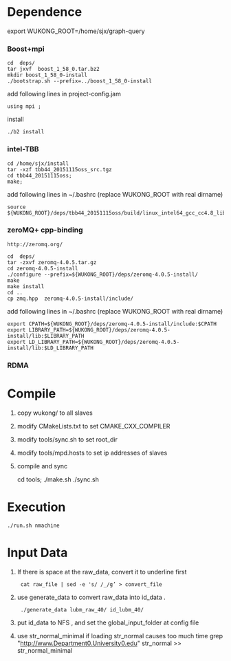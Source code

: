 
# Dependence

export WUKONG_ROOT=/home/sjx/graph-query

### Boost+mpi

    cd  deps/
    tar jxvf  boost_1_58_0.tar.bz2  
    mkdir boost_1_58_0-install
    ./bootstrap.sh --prefix=../boost_1_58_0-install  

add following lines in project-config.jam  

    using mpi ;  

install

    ./b2 install  


### intel-TBB


    cd /home/sjx/install  
    tar -xzf tbb44_20151115oss_src.tgz  
    cd tbb44_20151115oss;  
    make;  

add following lines in ~/.bashrc (replace WUKONG_ROOT with real dirname)

    source ${WUKONG_ROOT}/deps/tbb44_20151115oss/build/linux_intel64_gcc_cc4.8_libc2.19_kernel3.18.24+_release/tbbvars.sh

### zeroMQ+ cpp-binding

    http://zeromq.org/

    cd  deps/
    tar -zxvf zeromq-4.0.5.tar.gz
    cd zeromq-4.0.5-install
    ./configure --prefix=${WUKONG_ROOT}/deps/zeromq-4.0.5-install/
    make
    make install
    cd ..
    cp zmq.hpp  zeromq-4.0.5-install/include/

add following lines in ~/.bashrc (replace WUKONG_ROOT with real dirname)   

    export CPATH=${WUKONG_ROOT}/deps/zeromq-4.0.5-install/include:$CPATH
    export LIBRARY_PATH=${WUKONG_ROOT}/deps/zeromq-4.0.5-install/lib:$LIBRARY_PATH
    export LD_LIBRARY_PATH=${WUKONG_ROOT}/deps/zeromq-4.0.5-install/lib:$LD_LIBRARY_PATH

### RDMA

# Compile

1. copy wukong/ to all slaves  
2. modify CMakeLists.txt to set CMAKE_CXX_COMPILER
3. modify tools/sync.sh to set root_dir  
4. modify tools/mpd.hosts to set ip addresses of slaves  
5. compile and sync  


    cd tools;
    ./make.sh
    ./sync.sh

# Execution

    ./run.sh nmachine

# Input Data

1. If there is space at the raw_data, convert it to underline first

        cat raw_file | sed -e 's/ /_/g’ > convert_file
2. use generate_data to convert raw_data into id_data .

        ./generate_data lubm_raw_40/ id_lubm_40/
3. put id_data to NFS , and set the global_input_folder at config file

4. use str_normal_minimal if loading str_normal causes too much time
    grep "<http://www.Department0.University0.edu>" str_normal >> str_normal_minimal
